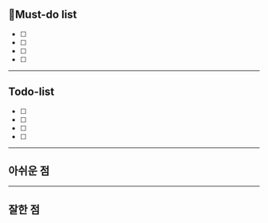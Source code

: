 ## 🔴Must-do list 
- [ ] 
- [ ] 
- [ ] 
- [ ] 
---
## Todo-list
- [ ] 
- [ ] 
- [ ] 
- [ ] 
---
## 아쉬운 점
---
## 잘한 점
